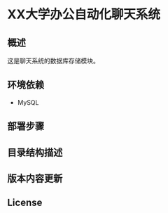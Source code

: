 
# XX大学办公自动化聊天系统

## 概述

这是聊天系统的数据库存储模块。

## 环境依赖

- MySQL

## 部署步骤

## 目录结构描述

## 版本内容更新

## License